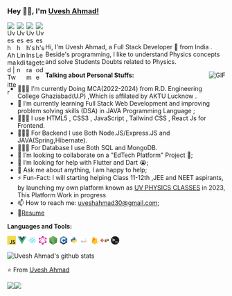  ### Hey 👋🏽, I'm [Uvesh Ahmad!](https://linktr.ee/uveshahmad) 

<a href="https://twitter.com/Uvesh19251156">
  <img align="left" alt="Uvesh Ahmad | Twitter" width="22px" src="https://cdn.jsdelivr.net/npm/simple-icons@v3/icons/twitter.svg" />
</a>
<a href="https://www.linkedin.com/in/uvesh-ahmad-a04b621a5/">
  <img align="left" alt="Uvesh Linkdin" width="22px" src="https://cdn.jsdelivr.net/npm/simple-icons@v3/icons/linkedin.svg" />
</a>
<a href="https://www.instagram.com/uveshahmad30/">
  <img align="left" alt="Uvesh's Instagram" width="22px" src="https://cdn.jsdelivr.net/npm/simple-icons@v3/icons/instagram.svg" />
</a>
<a href="https://leetcode.com/UveshAhmad30/">
  <img align="left" alt="Uvesh's Leetcode" width="22px" src="https://cdn.jsdelivr.net/npm/simple-icons@v3/icons/leetcode.svg" />
</a>
 

<br />
<br />

Hi, I'm Uvesh Ahmad, a Full Stack Developer 🚀 from India . Beside's programming, I like to understand Physics concepts and solve Students Doubts related to Physics.

  <img align="right" alt="GIF" src="https://media.giphy.com/media/836HiJc7pgzy8iNXCn/giphy.gif" />
  
**Talking about Personal Stuffs:**

- 👨🏽‍💻 I’m currently Doing MCA(2022-2024) from R.D. Engineering College Ghaziabad(U.P) ,Which is affilated by AKTU Lucknow .
- 🌱 I’m currently learning Full Stack Web Development and improving problem solving skills (DSA)  in JAVA Programming Language  ; 
- 👨🏽‍💻 I use HTML5 , CSS3 , JavaScript , Tailwind CSS , React Js for Frontend.
- 👨🏽‍💻 For Backend I use Both Node.JS/Express.JS and JAVA(Spring,Hibernate).
- 👨🏽‍💻 For Database I use Both SQL and MongoDB.
- 👯 I’m looking to collaborate on a "EdTech Platform" Project 🤝;
- 🤔 I’m looking for help with  Flutter and Dart 😭;
- 💬 Ask me about anything, I am happy to help;
- ⚡️ Fun-Fact: I will starting helping Class 11-12th ,JEE and NEET aspirants, by launching my own platform known as [UV PHYSICS CLASSES](https://competitivegeeks.wordpress.com/) in 2023, This Platform Work in progress
- 📫 How to reach me: uveshahmad30@gmail.com;
- 📝[Resume](https://drive.google.com/file/d/1PE1-w1gBMM1HyRzmJtXL_l9SlYbPIuqU/view?usp=share_link)

**Languages and Tools:**  

<code><img height="20" src="https://raw.githubusercontent.com/github/explore/80688e429a7d4ef2fca1e82350fe8e3517d3494d/topics/javascript/javascript.png"></code>
<code><img height="20" src="https://raw.githubusercontent.com/github/explore/80688e429a7d4ef2fca1e82350fe8e3517d3494d/topics/vue/vue.png"></code>
<code><img height="20" src="https://raw.githubusercontent.com/github/explore/80688e429a7d4ef2fca1e82350fe8e3517d3494d/topics/react/react.png"></code>
<code><img height="20" src="https://raw.githubusercontent.com/github/explore/5c058a388828bb5fde0bcafd4bc867b5bb3f26f3/topics/graphql/graphql.png"></code>
<code><img height="20" src="https://raw.githubusercontent.com/github/explore/80688e429a7d4ef2fca1e82350fe8e3517d3494d/topics/nodejs/nodejs.png"></code>
<code><img height="20" src="https://raw.githubusercontent.com/github/explore/80688e429a7d4ef2fca1e82350fe8e3517d3494d/topics/cpp/cpp.png"></code>
<code><img height="20" src="https://raw.githubusercontent.com/github/explore/80688e429a7d4ef2fca1e82350fe8e3517d3494d/topics/python/python.png"></code>
<code><img height="20" src="https://raw.githubusercontent.com/github/explore/80688e429a7d4ef2fca1e82350fe8e3517d3494d/topics/mysql/mysql.png"></code>
<code><img height="20" src="https://raw.githubusercontent.com/github/explore/80688e429a7d4ef2fca1e82350fe8e3517d3494d/topics/firebase/firebase.png"></code>
<code><img height="20" src="https://raw.githubusercontent.com/github/explore/80688e429a7d4ef2fca1e82350fe8e3517d3494d/topics/git/git.png"></code>
<code><img height="20" src="https://raw.githubusercontent.com/github/explore/80688e429a7d4ef2fca1e82350fe8e3517d3494d/topics/terminal/terminal.png"></code>



![Uvesh Ahmad's github stats](https://github-readme-stats.vercel.app/api?username=uveshAhmad&show_icons=true&hide_border=true)

⭐️ From [Uvesh Ahmad](https://github.com/uveshAhmad)


<a href="https://github.com/uveshAhmad/JAVA-DSA-BY-UVESH">
  <img align="left" src="https://github-readme-stats.vercel.app/api/pin/?username=uveshAhmad&repo=JAVA-DSA-BY-UVESH" />
</a>

<a href="https://github.com/uveshAhmad/EdTechPlatform-MAJOR-By-Uvesh">
  <img align="left" src="https://github-readme-stats.vercel.app/api/pin/?username=uveshAhmad&repo=EdTechPlatform-MAJOR-By-Uvesh" />
</a>

